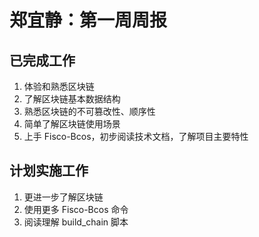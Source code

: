 # 郑宜静：第一周周报

## 已完成工作

1. 体验和熟悉区块链
2. 了解区块链基本数据结构
3. 熟悉区块链的不可篡改性、顺序性
4. 简单了解区块链使用场景
5. 上手 Fisco-Bcos，初步阅读技术文档，了解项目主要特性

## 计划实施工作

1. 更进一步了解区块链
2. 使用更多 Fisco-Bcos 命令
3. 阅读理解 build_chain 脚本
